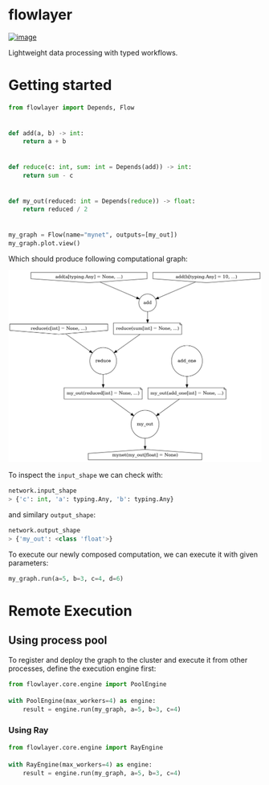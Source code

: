 # flowlayer

[![image][]][1]

Lightweight data processing with typed workflows.

# Getting started

```python
from flowlayer import Depends, Flow


def add(a, b) -> int:
    return a + b


def reduce(c: int, sum: int = Depends(add)) -> int:
    return sum - c


def my_out(reduced: int = Depends(reduce)) -> float:
    return reduced / 2


my_graph = Flow(name="mynet", outputs=[my_out]) 
my_graph.plot.view()
```


Which should produce following computational graph:

<p align="center">
    <img src="assets/out.png" />
</p>


To inspect the `input_shape` we can check with:
```python
network.input_shape
> {'c': int, 'a': typing.Any, 'b': typing.Any}
```
and similary `output_shape`:
```python
network.output_shape
> {'my_out': <class 'float'>}
```


To execute our newly composed computation, we can execute it with given parameters:
```python
my_graph.run(a=5, b=3, c=4, d=6)
```

# Remote Execution

## Using process pool
To register and deploy the graph to the cluster and execute it from other
processes, define the execution engine first:

```python
from flowlayer.core.engine import PoolEngine

with PoolEngine(max_workers=4) as engine:
    result = engine.run(my_graph, a=5, b=3, c=4)
```

### Using Ray

```python
from flowlayer.core.engine import RayEngine

with RayEngine(max_workers=4) as engine:
    result = engine.run(my_graph, a=5, b=3, c=4)
```



  [image]: https://badge.fury.io/py/flowlayer.png
  [1]: http://badge.fury.io/py/flowlayer
